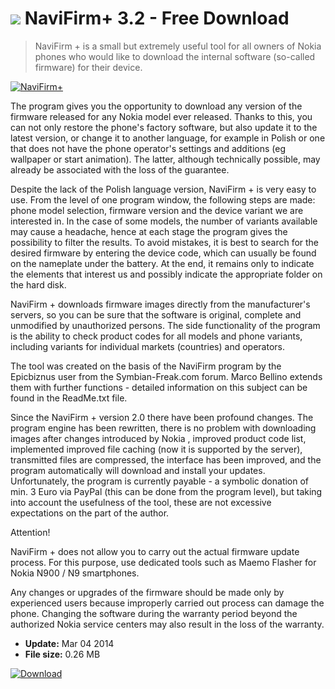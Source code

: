 # ![](https://cdn.softexe.net/static/icon/win.gif) NaviFirm+ 3.2 - Free Download

> NaviFirm + is a small but extremely useful tool for all owners of Nokia phones who would like to download the internal software (so-called firmware) for their device.

[![NaviFirm+](https://gallery.dpcdn.pl/imgc/Tools/3166/g_-_420x350_1.5_-_x20130815141430_0.png)](https://softexe.net/win/hobbies-lifestyle/mobile/navifirm:pbgae.html)

The program gives you the opportunity to download any version of the firmware released for any Nokia model ever released. Thanks to this, you can not only restore the phone's factory software, but also update it to the latest version, or change it to another language, for example in Polish or one that does not have the phone operator's settings and additions (eg wallpaper or start animation). The latter, although technically possible, may already be associated with the loss of the guarantee.
 
 Despite the lack of the Polish language version, NaviFirm + is very easy to use. From the level of one program window, the following steps are made: phone model selection, firmware version and the device variant we are interested in. In the case of some models, the number of variants available may cause a headache, hence at each stage the program gives the possibility to filter the results. To avoid mistakes, it is best to search for the desired firmware by entering the device code, which can usually be found on the nameplate under the battery. At the end, it remains only to indicate the elements that interest us and possibly indicate the appropriate folder on the hard disk.
 
 NaviFirm + downloads firmware images directly from the manufacturer's servers, so you can be sure that the software is original, complete and unmodified by unauthorized persons. The side functionality of the program is the ability to check product codes for all models and phone variants, including variants for individual markets (countries) and operators.
 
 The tool was created on the basis of the NaviFirm program by the Epicbiznus user from the Symbian-Freak.com forum. Marco Bellino extends them with further functions - detailed information on this subject can be found in the ReadMe.txt file.
 
 Since the NaviFirm + version 2.0 there have been profound changes. The program engine has been rewritten, there is no problem with downloading images after changes introduced by Nokia , improved product code list, implemented improved file caching (now it is supported by the server), transmitted files are compressed, the interface has been improved, and the program automatically will download and install your updates. Unfortunately, the program is currently payable - a symbolic donation of min. 3 Euro via PayPal (this can be done from the program level), but taking into account the usefulness of the tool, these are not excessive expectations on the part of the author. 
 
 Attention!
 
 NaviFirm + does not allow you to carry out the actual firmware update process. For this purpose, use dedicated tools such as Maemo Flasher for Nokia N900 / N9 smartphones.
 
 Any changes or upgrades of the firmware should be made only by experienced users because improperly carried out process can damage the phone. Changing the software during the warranty period beyond the authorized Nokia service centers may also result in the loss of the warranty.


- **Update:** Mar 04 2014
- **File size:** 0.26 MB

[![Download](https://cdn.softexe.net/static/img/download.png)](https://softexe.net/win/hobbies-lifestyle/mobile/navifirm:pbgae.html)


